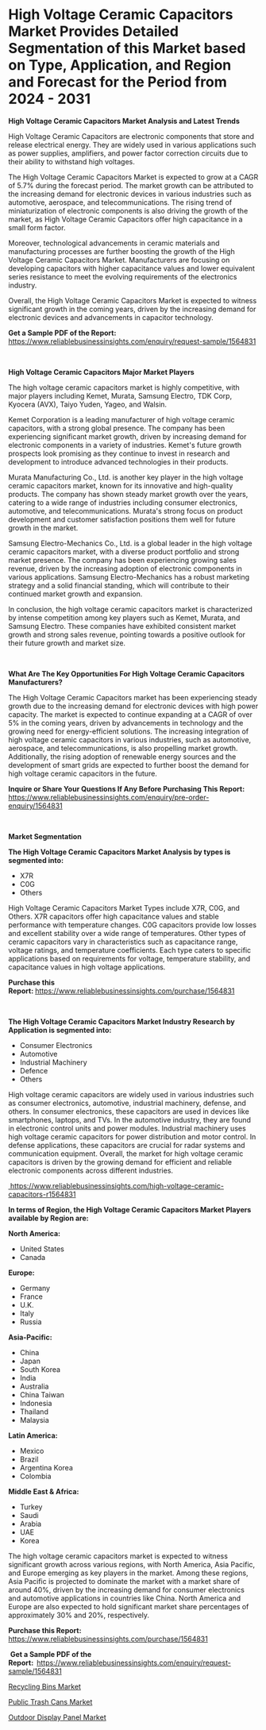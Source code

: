 <p><h1>High Voltage Ceramic Capacitors Market Provides Detailed Segmentation of this Market based on Type, Application, and Region and Forecast for the Period from 2024 - 2031</h1></p><p><strong>High Voltage Ceramic Capacitors Market Analysis and Latest Trends</strong></p>
<p><p>High Voltage Ceramic Capacitors are electronic components that store and release electrical energy. They are widely used in various applications such as power supplies, amplifiers, and power factor correction circuits due to their ability to withstand high voltages.</p><p>The High Voltage Ceramic Capacitors Market is expected to grow at a CAGR of 5.7% during the forecast period. The market growth can be attributed to the increasing demand for electronic devices in various industries such as automotive, aerospace, and telecommunications. The rising trend of miniaturization of electronic components is also driving the growth of the market, as High Voltage Ceramic Capacitors offer high capacitance in a small form factor.</p><p>Moreover, technological advancements in ceramic materials and manufacturing processes are further boosting the growth of the High Voltage Ceramic Capacitors Market. Manufacturers are focusing on developing capacitors with higher capacitance values and lower equivalent series resistance to meet the evolving requirements of the electronics industry.</p><p>Overall, the High Voltage Ceramic Capacitors Market is expected to witness significant growth in the coming years, driven by the increasing demand for electronic devices and advancements in capacitor technology.</p></p>
<p><strong>Get a Sample PDF of the Report:&nbsp;</strong> <a href="https://www.reliablebusinessinsights.com/enquiry/request-sample/1564831">https://www.reliablebusinessinsights.com/enquiry/request-sample/1564831</a></p>
<p>&nbsp;</p>
<p><strong>High Voltage Ceramic Capacitors Major Market Players</strong></p>
<p><p>The high voltage ceramic capacitors market is highly competitive, with major players including Kemet, Murata, Samsung Electro, TDK Corp, Kyocera (AVX), Taiyo Yuden, Yageo, and Walsin. </p><p>Kemet Corporation is a leading manufacturer of high voltage ceramic capacitors, with a strong global presence. The company has been experiencing significant market growth, driven by increasing demand for electronic components in a variety of industries. Kemet's future growth prospects look promising as they continue to invest in research and development to introduce advanced technologies in their products.</p><p>Murata Manufacturing Co., Ltd. is another key player in the high voltage ceramic capacitors market, known for its innovative and high-quality products. The company has shown steady market growth over the years, catering to a wide range of industries including consumer electronics, automotive, and telecommunications. Murata's strong focus on product development and customer satisfaction positions them well for future growth in the market.</p><p>Samsung Electro-Mechanics Co., Ltd. is a global leader in the high voltage ceramic capacitors market, with a diverse product portfolio and strong market presence. The company has been experiencing growing sales revenue, driven by the increasing adoption of electronic components in various applications. Samsung Electro-Mechanics has a robust marketing strategy and a solid financial standing, which will contribute to their continued market growth and expansion.</p><p>In conclusion, the high voltage ceramic capacitors market is characterized by intense competition among key players such as Kemet, Murata, and Samsung Electro. These companies have exhibited consistent market growth and strong sales revenue, pointing towards a positive outlook for their future growth and market size.</p></p>
<p>&nbsp;</p>
<p><strong>What Are The Key Opportunities For High Voltage Ceramic Capacitors Manufacturers?</strong></p>
<p><p>The High Voltage Ceramic Capacitors market has been experiencing steady growth due to the increasing demand for electronic devices with high power capacity. The market is expected to continue expanding at a CAGR of over 5% in the coming years, driven by advancements in technology and the growing need for energy-efficient solutions. The increasing integration of high voltage ceramic capacitors in various industries, such as automotive, aerospace, and telecommunications, is also propelling market growth. Additionally, the rising adoption of renewable energy sources and the development of smart grids are expected to further boost the demand for high voltage ceramic capacitors in the future.</p></p>
<p><strong>Inquire or Share Your Questions If Any Before Purchasing This Report:</strong> <a href="https://www.reliablebusinessinsights.com/enquiry/pre-order-enquiry/1564831">https://www.reliablebusinessinsights.com/enquiry/pre-order-enquiry/1564831</a></p>
<p>&nbsp;</p>
<p><strong>Market Segmentation</strong></p>
<p><strong>The High Voltage Ceramic Capacitors Market Analysis by types is segmented into:</strong></p>
<p><ul><li>X7R</li><li>C0G</li><li>Others</li></ul></p>
<p><p>High Voltage Ceramic Capacitors Market Types include X7R, C0G, and Others. X7R capacitors offer high capacitance values and stable performance with temperature changes. C0G capacitors provide low losses and excellent stability over a wide range of temperatures. Other types of ceramic capacitors vary in characteristics such as capacitance range, voltage ratings, and temperature coefficients. Each type caters to specific applications based on requirements for voltage, temperature stability, and capacitance values in high voltage applications.</p></p>
<p><strong>Purchase this Report:&nbsp;</strong><a href="https://www.reliablebusinessinsights.com/purchase/1564831">https://www.reliablebusinessinsights.com/purchase/1564831</a></p>
<p>&nbsp;</p>
<p><strong>The High Voltage Ceramic Capacitors Market Industry Research by Application is segmented into:</strong></p>
<p><ul><li>Consumer Electronics</li><li>Automotive</li><li>Industrial Machinery</li><li>Defence</li><li>Others</li></ul></p>
<p><p>High voltage ceramic capacitors are widely used in various industries such as consumer electronics, automotive, industrial machinery, defense, and others. In consumer electronics, these capacitors are used in devices like smartphones, laptops, and TVs. In the automotive industry, they are found in electronic control units and power modules. Industrial machinery uses high voltage ceramic capacitors for power distribution and motor control. In defense applications, these capacitors are crucial for radar systems and communication equipment. Overall, the market for high voltage ceramic capacitors is driven by the growing demand for efficient and reliable electronic components across different industries.</p></p>
<p><a href="https://www.reliablebusinessinsights.com/high-voltage-ceramic-capacitors-r1564831">&nbsp;https://www.reliablebusinessinsights.com/high-voltage-ceramic-capacitors-r1564831</a></p>
<p><strong>In terms of Region, the High Voltage Ceramic Capacitors Market Players available by Region are:</strong></p>
<p>
    <p> <strong> North America: </strong>
        <ul>
            <li>United States</li>
            <li>Canada</li>
        </ul>
        </p> 
    <p> <strong> Europe: </strong>
        <ul>
            <li>Germany</li>
            <li>France</li>
            <li>U.K.</li>
            <li>Italy</li>
            <li>Russia</li>
        </ul>
        </p> 
    <p> <strong> Asia-Pacific: </strong>
        <ul>
            <li>China</li>
            <li>Japan</li>
            <li>South Korea</li>
            <li>India</li>
            <li>Australia</li>
            <li>China Taiwan</li>
            <li>Indonesia</li>
            <li>Thailand</li>
            <li>Malaysia</li>
        </ul>
        </p> 
    <p> <strong> Latin America: </strong>
        <ul>
            <li>Mexico</li>
            <li>Brazil</li>
            <li>Argentina Korea</li>
            <li>Colombia</li>
        </ul>
        </p> 
    <p> <strong> Middle East & Africa: </strong>
        <ul>
            <li>Turkey</li>
            <li>Saudi</li>
            <li>Arabia</li>
            <li>UAE</li>
            <li>Korea</li>
        </ul>
    </p>
    </p>
<p><p>The high voltage ceramic capacitors market is expected to witness significant growth across various regions, with North America, Asia Pacific, and Europe emerging as key players in the market. Among these regions, Asia Pacific is projected to dominate the market with a market share of around 40%, driven by the increasing demand for consumer electronics and automotive applications in countries like China. North America and Europe are also expected to hold significant market share percentages of approximately 30% and 20%, respectively.</p></p>
<p><strong>Purchase this Report: </strong><a href="https://www.reliablebusinessinsights.com/purchase/1564831">https://www.reliablebusinessinsights.com/purchase/1564831</a></p>
<p>&nbsp;<strong>Get a Sample PDF of the Report:&nbsp;&nbsp;</strong><a href="https://www.reliablebusinessinsights.com/enquiry/request-sample/1564831">https://www.reliablebusinessinsights.com/enquiry/request-sample/1564831</a></p>
<p><strong></strong></p>
<p><p><a href="https://github.com/emnqcawl19/Market-Research-Report-List-1/blob/main/recycling-bins-market.md">Recycling Bins Market</a></p><p><a href="https://github.com/shahriarnajimjoy333/Market-Research-Report-List-1/blob/main/public-trash-cans-market.md">Public Trash Cans Market</a></p><p><a href="https://github.com/kulaberyasin52/Market-Research-Report-List-1/blob/main/outdoor-display-panel-market.md">Outdoor Display Panel Market</a></p></p>